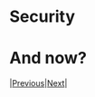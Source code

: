 # Security


# And now?

|[Previous](../2_services_networking/README.md)|[Next](../4_storage/README.md)|